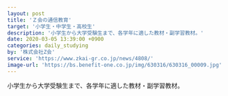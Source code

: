```yaml
---
layout: post
title: 'Ｚ会の通信教育'
target: '小学生・中学生・高校生'
description: '小学生から大学受験生まで、各学年に適した教材・副学習教材。'
date: 2020-03-05 13:39:00 +0900
categories: daily_studying
by: '株式会社Z会'
service: 'https://www.zkai-gr.co.jp/news/4808/'
image-url: 'https://bs.benefit-one.co.jp/img/630316/630316_00009.jpg'
---
```

小学生から大学受験生まで、各学年に適した教材・副学習教材。
